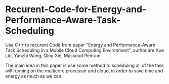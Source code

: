 # Recurent-Code-for-Energy-and-Performance-Aware-Task-Scheduling
Use C++ to recurent Code from paper "Energy and Performance-Aware Task Scheduling in a Mobile Cloud Computing Environment", author are Xue Lin, Yanzhi Wang, Qing Xie, Massoud Pedram 

The main idea in this paper is use some method to scheduling all of the task will running on the multicore processor and cloud, in order to save time and energy as much as we can.
